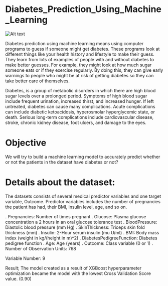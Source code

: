 # Diabetes_Prediction_Using_Machine_Learning
![Alt text](https://editor.analyticsvidhya.com/uploads/30738medtec-futuristic-650.jpg)

Diabetes prediction using machine learning means using computer programs to guess if someone might get diabetes. 
These programs look at different things like your health history and lifestyle to make their guess. They learn from lots of examples of people with and without diabetes to make better guesses. For example, they might look at how much sugar someone eats or if they exercise regularly. By doing this, they can give early warnings to people who might be at risk of getting diabetes so they can take better care of themselves.

Diabetes, is a group of metabolic disorders in which there are high blood sugar levels over a prolonged period. Symptoms of high blood sugar include frequent urination, increased thirst, and increased hunger. If left untreated, diabetes can cause many complications. Acute complications can include diabetic ketoacidosis, hyperosmolar hyperglycemic state, or death. Serious long-term complications include cardiovascular disease, stroke, chronic kidney disease, foot ulcers, and damage to the eyes.

# Objective
We will try to build a machine learning model to accurately predict whether or not the patients in the dataset have diabetes or not?

# Details about the dataset:
The datasets consists of several medical predictor variables and one target variable, Outcome. Predictor variables includes the number of pregnancies the patient has had, their BMI, insulin level, age, and so on.

. Pregnancies: Number of times pregnant
. Glucose: Plasma glucose concentration a 2 hours in an oral glucose tolerance test
. BloodPressure: Diastolic blood pressure (mm Hg)
. SkinThickness: Triceps skin fold thickness (mm)
. Insulin: 2-Hour serum insulin (mu U/ml)
. BMI: Body mass index (weight in kg/(height in m)^2)
. DiabetesPedigreeFunction: Diabetes pedigree function
. Age: Age (years)
. Outcome: Class variable (0 or 1)
. Number of Observation Units: 768

Variable Number: 9

Result; The model created as a result of XGBoost hyperparameter optimization became the model with the lowest Cross Validation Score value. (0.90)
